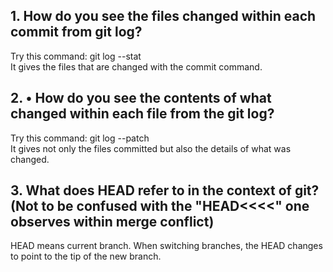 
## 1. How do you see the files changed within each commit from git log?

Try this command: 
    git log  --stat       
It gives the files that are changed with the commit command.
   
## 2. •	How do you see the contents of what changed within each file from the git log?

Try this command:
    git log   --patch      
It gives not only the files committed but also the details of what was changed.    

## 3. What does HEAD refer to in the context of git? (Not to be confused with the "HEAD<<<<" one observes within merge conflict)

HEAD means current branch. When switching branches, the HEAD changes to point to the tip of the new branch.
